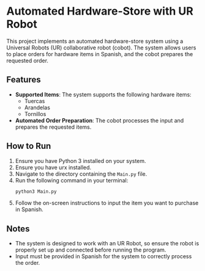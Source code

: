 # Automated Hardware-Store with UR Robot

This project implements an automated hardware-store system using a Universal Robots (UR) collaborative robot (cobot). The system allows users to place orders for hardware items in Spanish, and the cobot prepares the requested order.

## Features
- **Supported Items**: The system supports the following hardware items:
    - Tuercas
    - Arandelas
    - Tornillos
- **Automated Order Preparation**: The cobot processes the input and prepares the requested items.

## How to Run
1. Ensure you have Python 3 installed on your system.
2. Ensure you have urx installed.
3. Navigate to the directory containing the `Main.py` file.
4. Run the following command in your terminal:
     ```bash
     python3 Main.py
     ```
5. Follow the on-screen instructions to input the item you want to purchase in Spanish.

## Notes
- The system is designed to work with an UR Robot, so ensure the robot is properly set up and connected before running the program.
- Input must be provided in Spanish for the system to correctly process the order.
